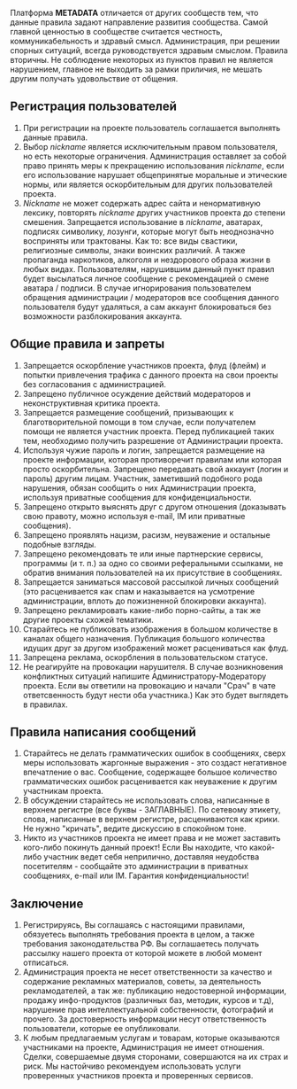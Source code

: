 Платформа **METADATA** отличается от других сообществ тем, что данные правила задают направление развития сообщества. Самой главной ценностью в сообществе считается честность, коммуникабельность и здравый смысл. Администрация, при решении спорных ситуаций, всегда руководствуется здравым смыслом. Правила вторичны. Не соблюдение некоторых из пунктов правил не является нарушением, главное не выходить за рамки приличия, не мешать другим получать удовольствие от общения.

## Регистрация пользователей

1. При регистрации на проекте пользователь соглашается выполнять данные правила.
2. Выбор *nickname* является исключительным правом пользователя, но есть некоторые ограничения. Администрация оставляет за собой право принять меры к прекращению использования *nickname*, если его использование нарушает общепринятые моральные и этические нормы, или является оскорбительным для других пользователей проекта.
3. *Nickname* не может содержать адрес сайта и ненормативную лексику, повторять *nickname* других участников проекта до степени смешения. Запрещается использование в *nickname*, аватарах, подписях символику, лозунги, которые могут быть неоднозначно восприняты или трактованы. Как то: все виды свастики, религиозные символы, знаки воинских различий. А также пропаганда наркотиков, алкоголя и нездорового образа жизни в любых видах. Пользователям, нарушившим данный пункт правил будет высылаться личное сообщение с рекомендацией о смене аватара / подписи. В случае игнорирования пользователем обращения администрации / модераторов все сообщения данного пользователя будут удаляться, а сам аккаунт блокироваться без возможности разблокирования аккаунта.

## Общие правила и запреты

1. Запрещается оскорбление участников проекта, флуд (флейм) и попытки привлечения трафика с данного проекта на свои проекты без согласования с администрацией.
2. Запрещено публичное осуждение действий модераторов и неконструктивная критика проекта.
3. Запрещается размещение сообщений, призывающих к благотворительной помощи в том случае, если получателем помощи не является участник проекта. Перед публикацией таких тем, необходимо получить разрешение от Администрации проекта.
4. Используя чужие пароль и логин, запрещается размещение на проекте информации, которая противоречит правилам или которая просто оскорбительна. Запрещено передавать свой аккаунт (логин и пароль) другим лицам. Участник, заметивший подобного рода нарушения, обязан сообщить о них Администрации проекта, используя приватные сообщения для конфиденциальности.
5. Запрещено открыто выяснять друг с другом отношения (доказывать свою правоту, можно используя e-mail, IM или приватные сообщения).
6. Запрещено проявлять нацизм, расизм, неуважение и остальные подобные взгляды.
7. Запрещено рекомендовать те или иные партнерские сервисы, программы (и т. п.) за одно со своими реферальными ссылками, не обратив внимания пользователей на их присутствие в сообщениях.
8. Запрещается заниматься массовой рассылкой личных сообщений (это расценивается как спам и наказывается на усмотрение администрации, вплоть до пожизненной блокировки аккаунта).
9. Запрещено рекламировать какие-либо порно-сайты, а так же другие проекты схожей тематики.
10. Старайтесь не публиковать изображения в большом количестве в каналах общего назначения. Публикация большого количества идущих друг за другом изображений может расцениваться как флуд.
11. Запрещена реклама, оскорбления в пользовательском статусе. 
12. Не реагируйте на провокации нарушителя. В случае возникновения конфликтных ситуаций напишите Администратору-Модератору проекта. Если вы ответили на провокацию и начали "Срач" в чате ответсвенность будут нести оба участника.) Как это будет выглядеть в правилах. 

## Правила написания сообщений

1. Старайтесь не делать грамматических ошибок в сообщениях, сверх меры использовать жаргонные выражения - это создаст негативное впечатление о вас. Сообщение, содержащее большое количество грамматических ошибок расценивается как неуважение к другим участникам проекта.
2. В обсуждении старайтесь не использовать слова, написанные в верхнем регистре (все буквы - ЗАГЛАВНЫЕ). По сетевому этикету, слова, написанные в верхнем регистре, расцениваются как крики. Не нужно "кричать", ведите дискуссию в спокойном тоне.
3. Никто из участников проекта не имеет права и не может заставить кого-либо покинуть данный проект! Если Вы находите, что какой-либо участник ведет себя неприлично, доставляя неудобства посетителям - сообщайте это администрации в приватных сообщениях, e-mail или IM. Гарантия конфиденциальности!

## Заключение

1. Регистрируясь, Вы соглашаясь с настоящими правилами, обязуетесь выполнять требования проекта в целом, а также требования законодательства РФ. Вы соглашаетесь получать рассылку нашего проекта от которой можете в любой момент отписаться.
2. Администрация проекта не несет ответственности за качество и содержание рекламных материалов, советы, за деятельность рекламодателей, а так же: публикацию недостоверной информации, продажу инфо-продуктов (различных баз, методик, курсов и т.д), нарушение прав интеллектуальной собственности, фотографий и прочего. За достоверность информации несут ответственность пользователи, которые ее опубликовали.
3. К любым предлагаемым услугам и товарам, которые оказываются участниками на проекте, Администрация не имеет отношения. Сделки, совершаемые двумя сторонами, совершаются на их страх и риск. Мы настойчиво рекомендуем использовать услуги проверенных участников проекта и проверенных сервисов.
